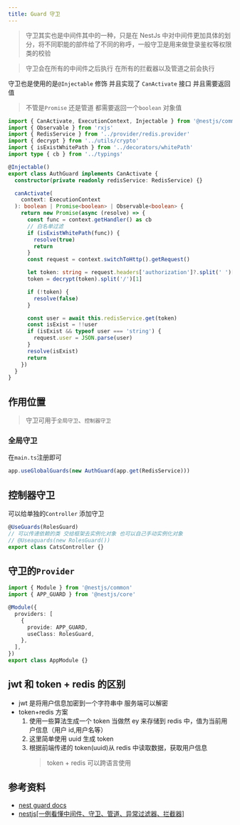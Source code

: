 ```yaml
---
title: Guard 守卫
---
```


> 守卫其实也是中间件其中的一种，只是在 NestJs 中对中间件更加具体的划分，将不同职能的部件给了不同的称呼，一般守卫是用来做登录鉴权等权限类的校验

> 守卫会在所有的中间件之后执行 在所有的拦截器以及管道之前会执行

守卫也是使用的是`@Injectable` 修饰 并且实现了 `CanActivate` 接口 并且需要返回值

> 不管是`Promise` 还是管道 都需要返回一个`boolean` 对象值

```ts
import { CanActivate, ExecutionContext, Injectable } from '@nestjs/common'
import { Observable } from 'rxjs'
import { RedisService } from '../provider/redis.provider'
import { decrypt } from '../utils/crypto'
import { isExistWhitePath } from '../decorators/whitePath'
import type { cb } from '../typings'

@Injectable()
export class AuthGuard implements CanActivate {
  constructor(private readonly redisService: RedisService) {}

  canActivate(
    context: ExecutionContext
  ): boolean | Promise<boolean> | Observable<boolean> {
    return new Promise(async (resolve) => {
      const func = context.getHandler() as cb
      // 白名单过滤
      if (isExistWhitePath(func)) {
        resolve(true)
        return
      }
      const request = context.switchToHttp().getRequest()

      let token: string = request.headers['authorization']?.split(' ')[1]
      token = decrypt(token).split('/')[1]

      if (!token) {
        resolve(false)
      }

      const user = await this.redisService.get(token)
      const isExist = !!user
      if (isExist && typeof user === 'string') {
        request.user = JSON.parse(user)
      }
      resolve(isExist)
      return
    })
  }
}
```

## 作用位置

> 守卫可用于`全局守卫`、`控制器守卫`

### 全局守卫

在`main.ts`注册即可

```ts
app.useGlobalGuards(new AuthGuard(app.get(RedisService)))
```

## 控制器守卫

可以给单独的`Controller` 添加守卫

```ts
@UseGuards(RolesGuard)
// 可以传递依赖的类 交给框架去实例化对象 也可以自己手动实例化对象
// @Useaguards(new RolesGuard())
export class CatsController {}
```

## 守卫的`Provider`

```ts
import { Module } from '@nestjs/common'
import { APP_GUARD } from '@nestjs/core'

@Module({
  providers: [
    {
      provide: APP_GUARD,
      useClass: RolesGuard,
    },
  ],
})
export class AppModule {}
```

## jwt 和 token + redis 的区别

- jwt 是将用户信息加密到一个字符串中 服务端可以解密
- token+redis 方案
  1. 使用一些算法生成一个 token 当做然 ey 来存储到 redis 中，值为当前用户信息（用户 id,用户名等）
  2. 这里简单使用 uuid 生成 token
  3. 根据前端传递的 token(uuid)从 redis 中读取数据，获取用户信息
     > token + redis 可以跨语言使用

## 参考资料

- [nest guard docs](https://docs.nestjs.com/guards#guards)
- [nestjs[一例看懂中间件、守卫、管道、异常过滤器、拦截器]](https://blog.csdn.net/lxy869718069/article/details/103960790)
